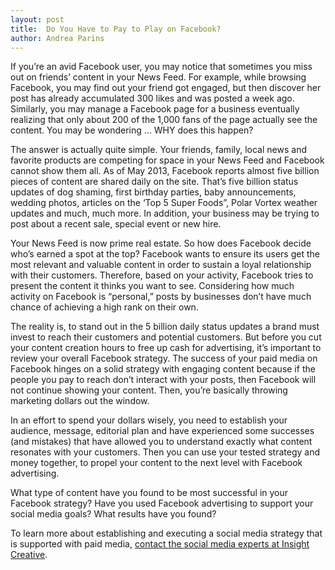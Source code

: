 ```yaml
---
layout: post
title:  Do You Have to Pay to Play on Facebook?
author: Andrea Parins
---
```


If you’re an avid Facebook user, you may notice that sometimes you miss out on friends’ content in your News Feed. For example, while browsing Facebook, you may find out your friend got engaged, but then discover her post has already accumulated 300 likes and was posted a week ago. Similarly, you may manage a Facebook page for a business eventually realizing that only about 200 of the 1,000 fans of the page actually see the content. You may be wondering … WHY does this happen?

The answer is actually quite simple. Your friends, family, local news and favorite products are competing for space in your News Feed and Facebook cannot show them all. As of May 2013, Facebook reports almost five billion pieces of content are shared daily on the site. That’s five billion status updates of dog shaming, first birthday parties, baby announcements, wedding photos, articles on the ‘Top 5 Super Foods”, Polar Vortex weather updates and much, much more. In addition, your business may be trying to post about a recent sale, special event or new hire.

Your News Feed is now prime real estate. So how does Facebook decide who’s earned a spot at the top? Facebook wants to ensure its users get the most relevant and valuable content in order to sustain a loyal relationship with their customers. Therefore, based on your activity, Facebook tries to present the content it thinks you want to see. Considering how much activity on Facebook is “personal,” posts by businesses don’t have much chance of achieving a high rank on their own.

The reality is, to stand out in the 5 billion daily status updates a brand must invest to reach their customers and potential customers. But before you cut your content creation hours to free up cash for advertising, it’s important to review your overall Facebook strategy. The success of your paid media on Facebook hinges on a solid strategy with engaging content because if the people you pay to reach don’t interact with your posts, then Facebook will not continue showing your content. Then, you’re basically throwing marketing dollars out the window.

In an effort to spend your dollars wisely, you need to establish your audience, message, editorial plan and have experienced some successes (and mistakes) that have allowed you to understand exactly what content resonates with your customers. Then you can use your tested strategy and money together, to propel your content to the next level with Facebook advertising.

What type of content have you found to be most successful in your Facebook strategy? Have you used Facebook advertising to support your social media goals? What results have you found?

To learn more about establishing and executing a social media strategy that is supported with paid media, [contact the social media experts at Insight Creative](/contact).